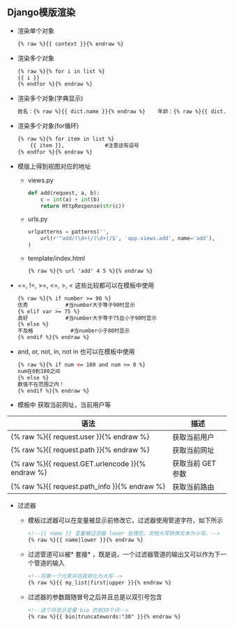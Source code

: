 ## Django模版渲染

- 渲染单个对象

  ```html
  {% raw %}{{ context }}{% endraw %}
  ```

- 渲染多个对象

  ```html
  {% raw %}{% for i in list %}
  {{ i }}
  {% endfor %}{% endraw %}
  ```

- 渲染多个对象(字典显示)

  ```html
  姓名：{% raw %}{{ dict.name }}{% endraw %}    年龄：{% raw %}{{ dict.age }}{% endraw %}
  ```

- 渲染多个对象(for循环)

  ```html
  {% raw %}{% for item in list %}
      {{ item }},             #注意这有逗号
  {% endfor %}{% endraw %}
  ```

- 模版上得到视图对应的地址

  - views.py

    ```python
    def add(request, a, b):
        c = int(a) + int(b)
        return HttpResponse(str(c))
    ```

  - urls.py

    ```python
    urlpatterns = patterns('',
        url(r'^add/(\d+)/(\d+)/$', 'app.views.add', name='add'),
    )
    ```

  - template/index.html

    ```html
    {% raw %}{% url 'add' 4 5 %}{% endraw %}
    ```

- ==, !=, >=, <=, >, < 这些比较都可以在模板中使用

  ```html
  {% raw %}{% if number >= 90 %}
  优秀            #当number大于等于90时显示
  {% elif var >= 75 %}
  良好            #当number大于等于75且小于90时显示
  {% else %}
  不及格            #当number小于80时显示
  {% endif %}{% endraw %}
  ```

- and, or, not, in, not in 也可以在模板中使用

  ```html
  {% raw %}{% if num <= 100 and num >= 0 %}
  num在0到100之间
  {% else %}
  数值不在范围之内！
  {% endif %}{% endraw %}
  ```

- 模板中 获取当前网址，当前用户等

| 语法                        | 描述              |
| -------------------------- | -----------------|
| {% raw %}{{ request.user }}{% endraw %} | 获取当前用户      |
| {% raw %}{{ request.path }}{% endraw %} | 获取当前网址      |
| {% raw %}{{ request.GET.urlencode }}{% endraw %} | 获取当前 GET 参数 |
| {% raw %}{{ request.path_info }}{% endraw %} | 获取当前路由      |

- 过滤器

  - 模板过滤器可以在变量被显示前修改它，过滤器使用管道字符，如下所示

    ```html
    <!--{{ name }} 变量被过滤器 lower 处理后，文档大写转换文本为小写。-->
    {% raw %}{{ name|lower }}{% endraw %}
    ```

  - 过滤管道可以被* 套接* ，既是说，一个过滤器管道的输出又可以作为下一个管道的输入

    ```html
    <!--将第一个元素并将其转化为大写-->
    {% raw %}{{ my_list|first|upper }}{% endraw %}
    ```

  - 过滤器的参数跟随冒号之后并且总是以双引号包含

    ```html
    <!--这个将显示变量 bio 的前30个词-->
    {% raw %}{{ bio|truncatewords:"30" }}{% endraw %}
    ```